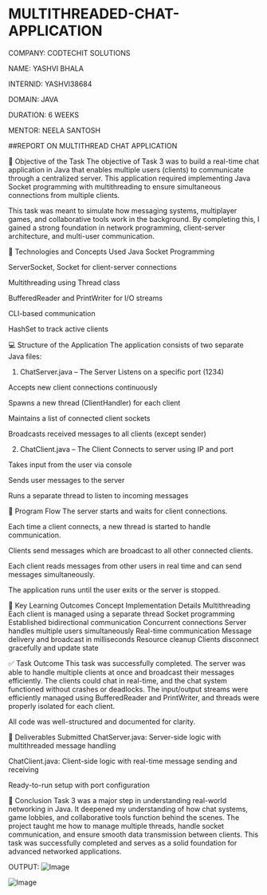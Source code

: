 # MULTITHREADED-CHAT-APPLICATION

COMPANY: CODTECHIT SOLUTIONS

NAME: YASHVI BHALA

INTERNID: YASHVI38684

DOMAIN: JAVA 

DURATION: 6 WEEKS

MENTOR: NEELA SANTOSH

##REPORT ON MULTITHREAD CHAT APPLICATION

🎯 Objective of the Task
The objective of Task 3 was to build a real-time chat application in Java that enables multiple users (clients) to communicate through a centralized server. This application required implementing Java Socket programming with multithreading to ensure simultaneous connections from multiple clients.

This task was meant to simulate how messaging systems, multiplayer games, and collaborative tools work in the background. By completing this, I gained a strong foundation in network programming, client-server architecture, and multi-user communication.

🔧 Technologies and Concepts Used
Java Socket Programming

ServerSocket, Socket for client-server connections

Multithreading using Thread class

BufferedReader and PrintWriter for I/O streams

CLI-based communication

HashSet to track active clients

💻 Structure of the Application
The application consists of two separate Java files:

1. ChatServer.java – The Server
Listens on a specific port (1234)

Accepts new client connections continuously

Spawns a new thread (ClientHandler) for each client

Maintains a list of connected client sockets

Broadcasts received messages to all clients (except sender)

2. ChatClient.java – The Client
Connects to server using IP and port

Takes input from the user via console

Sends user messages to the server

Runs a separate thread to listen to incoming messages

📜 Program Flow
The server starts and waits for client connections.

Each time a client connects, a new thread is started to handle communication.

Clients send messages which are broadcast to all other connected clients.

Each client reads messages from other users in real time and can send messages simultaneously.

The application runs until the user exits or the server is stopped.

🧠 Key Learning Outcomes
Concept	Implementation Details
Multithreading	Each client is managed using a separate thread
Socket programming	Established bidirectional communication
Concurrent connections	Server handles multiple users simultaneously
Real-time communication	Message delivery and broadcast in milliseconds
Resource cleanup	Clients disconnect gracefully and update state

✅ Task Outcome
This task was successfully completed. The server was able to handle multiple clients at once and broadcast their messages efficiently. The clients could chat in real-time, and the chat system functioned without crashes or deadlocks. The input/output streams were efficiently managed using BufferedReader and PrintWriter, and threads were properly isolated for each client.

All code was well-structured and documented for clarity.

📁 Deliverables Submitted
ChatServer.java: Server-side logic with multithreaded message handling

ChatClient.java: Client-side logic with real-time message sending and receiving

Ready-to-run setup with port configuration

📘 Conclusion
Task 3 was a major step in understanding real-world networking in Java. It deepened my understanding of how chat systems, game lobbies, and collaborative tools function behind the scenes. The project taught me how to manage multiple threads, handle socket communication, and ensure smooth data transmission between clients. This task was successfully completed and serves as a solid foundation for advanced networked applications.

OUTPUT: 
![Image](https://github.com/user-attachments/assets/81c35543-b34d-42ef-9b1c-b953d7eb13d4)

![Image](https://github.com/user-attachments/assets/3c3a7912-0406-4d2c-807b-a10a2ce0f602)
